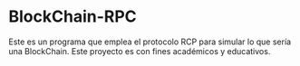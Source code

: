 # BlockChain-RPC
Este es un programa que emplea el protocolo RCP para simular lo que sería una BlockChain. Este proyecto es con fines académicos y educativos.
